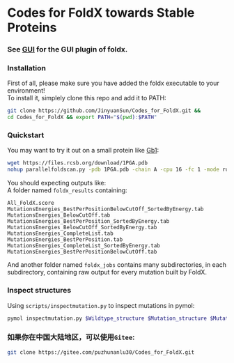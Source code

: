 # Codes for FoldX towards Stable Proteins

### See [GUI](GUI/) for the GUI plugin of foldx.

### Installation
First of all, please make sure you have added the foldx executable to your environment!  
To install it, simplely clone this repo and add it to PATH:
```bash
git clone https://github.com/JinyuanSun/Codes_for_FoldX.git &&
cd Codes_for_FoldX && export PATH="$(pwd):$PATH"
```
### Quickstart
You may want to try it out on a small protein like [Gb1](https://www.rcsb.org/structure/1PGA):
```bash
wget https://files.rcsb.org/download/1PGA.pdb
nohup parallelfoldscan.py -pdb 1PGA.pdb -chain A -cpu 16 -fc 1 -mode run &
```
You should expecting outputs like:  
A folder named `foldx_results` containing:
```
All_FoldX.score
MutationsEnergies_BestPerPositionBelowCutOff_SortedByEnergy.tab
MutationsEnergies_BelowCutOff.tab
MutationsEnergies_BestPerPosition_SortedByEnergy.tab
MutationsEnergies_BelowCutOff_SortedByEnergy.tab
MutationsEnergies_CompleteList.tab
MutationsEnergies_BestPerPosition.tab
MutationsEnergies_CompleteList_SortedByEnergy.tab
MutationsEnergies_BestPerPositionBelowCutOff.tab
```
And another folder named `foldx_jobs` contains many subdirectories, in each subdirectory, containing raw output for every mutation built by FoldX.
### Inspect structures
Using `scripts/inspectmutation.py` to inspect mutations in pymol:
```bash
pymol inspectmutation.py $Wildtype_structure $Mutation_structure $Mutation_position $Chain
```
### 如果你在中国大陆地区，可以使用`Gitee`:
```bash
git clone https://gitee.com/puzhunanlu30/Codes_for_FoldX.git
```
